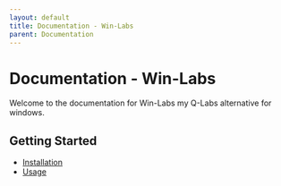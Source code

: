 ```yaml
---
layout: default
title: Documentation - Win-Labs
parent: Documentation
---
```


# Documentation - Win-Labs

Welcome to the documentation for Win-Labs my Q-Labs alternative for windows.

## Getting Started

- [Installation](installation.md)
- [Usage](usage.md)


